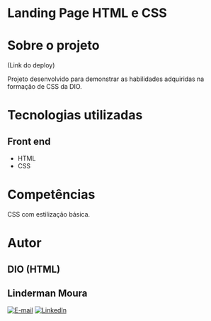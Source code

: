 # Landing Page HTML e CSS

# Sobre o projeto

(Link do deploy)

Projeto desenvolvido para demonstrar as habilidades adquiridas na formação de CSS da DIO.

# Tecnologias utilizadas

## Front end

- HTML
- CSS

# Competências

CSS com estilização básica.

# Autor

## DIO (HTML)

## Linderman Moura

[![E-mail](https://img.shields.io/badge/-Email-000?style=for-the-badge&logo=microsoft-outlook&logoColor=E94D5F)](mailto:linderman.moura@outlook.com)
[![LinkedIn](https://img.shields.io/badge/-LinkedIn-000?style=for-the-badge&logo=linkedin&logoColor=30A3DC)](https://www.linkedin.com/in/linderman-moura/)
